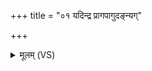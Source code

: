 +++
title = "०१ यदिन्द्र प्रागपागुदङ्न्यग्"

+++
<details><summary>मूलम् (VS)</summary>

यदि॑न्द्र॒ प्रागपा॒गुद॒ङ्न्य᳡ग्वा हू॒यसे॒ नृभिः॑।  
सिमा॑ पु॒रू नृषू॑तो अ॒स्यान॒वेऽसि॑ प्रशर्ध तु॒र्वशे॑ ॥
</details>